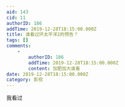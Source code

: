 ```yaml
---
aid: 143
cid: 11
authorID: 186
addTime: 2019-12-28T18:15:00.000Z
title: 谁看过环太平洋2的预告？
tags: []
comments:
    -
        authorID: 186
        addTime: 2019-12-28T18:15:00.000Z
        content: 加肥加大谁看
date: 2019-12-28T18:15:00.000Z
category: 影视
---
```


我看过
